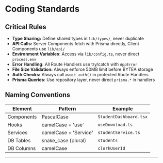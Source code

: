 # Coding Standards

## Critical Rules

- **Type Sharing:** Define shared types in `lib/types/`, never duplicate
- **API Calls:** Server Components fetch with Prisma directly, Client Components use `lib/api/`
- **Environment Variables:** Access via `lib/config.ts`, never direct `process.env`
- **Error Handling:** All Route Handlers use try/catch with `AppError`
- **File Size Validation:** Always enforce 50MB limit before BYTEA storage
- **Auth Checks:** Always call `await auth()` in protected Route Handlers
- **Prisma Queries:** Use repository layer, never direct `prisma.*` in handlers

## Naming Conventions

| Element | Pattern | Example |
|---------|---------|---------|
| Components | PascalCase | `StudentDashboard.tsx` |
| Hooks | camelCase + 'use' | `useDownload.ts` |
| Services | camelCase + 'Service' | `studentService.ts` |
| DB Tables | snake_case (plural) | `students` |
| DB Columns | camelCase | `clerkUserId` |

---
